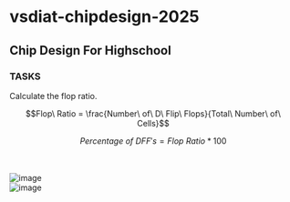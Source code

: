# vsdiat-chipdesign-2025
## Chip Design For Highschool<br> 

### TASKS <br>
Calculate the flop ratio.
```math
Flop\ Ratio = \frac{Number\ of\ D\ Flip\ Flops}{Total\ Number\ of\ Cells}
```
```math
Percentage\ of\ DFF's = Flop\ Ratio * 100
```
<br><br>
![image](https://github.com/user-attachments/assets/f1b79111-2210-4085-b815-c80409a9bda9)<br>
![image](https://github.com/user-attachments/assets/d67eb003-039d-4858-8acb-9f952dbbd739)<br>

